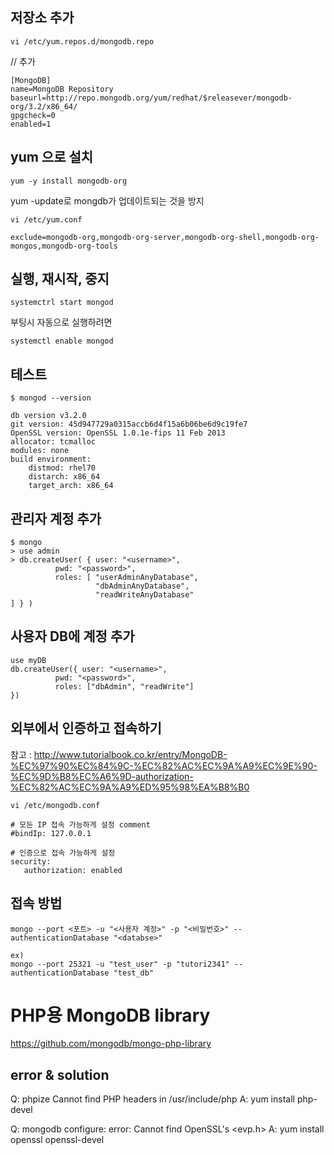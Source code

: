 ## 저장소 추가

```
vi /etc/yum.repos.d/mongodb.repo
```

// 추가
```
[MongoDB]
name=MongoDB Repository
baseurl=http://repo.mongodb.org/yum/redhat/$releasever/mongodb-org/3.2/x86_64/
gpgcheck=0
enabled=1
```

## yum 으로 설치

```
yum -y install mongodb-org
```

yum -update로 mongdb가 업데이트되는 것을 방지

```
vi /etc/yum.conf

exclude=mongodb-org,mongodb-org-server,mongodb-org-shell,mongodb-org-mongos,mongodb-org-tools
```

## 실행, 재시작, 중지

```
systemctrl start mongod
```

부팅시 자동으로 실행하려면

```
systemctl enable mongod
```

## 테스트

```
$ mongod --version

db version v3.2.0
git version: 45d947729a0315accb6d4f15a6b06be6d9c19fe7
OpenSSL version: OpenSSL 1.0.1e-fips 11 Feb 2013
allocator: tcmalloc
modules: none
build environment:
    distmod: rhel70
    distarch: x86_64
    target_arch: x86_64
```

## 관리자 계정 추가

```
$ mongo    
> use admin
> db.createUser( { user: "<username>",
          pwd: "<password>",
          roles: [ "userAdminAnyDatabase",
                   "dbAdminAnyDatabase",
                   "readWriteAnyDatabase"
] } )
```

## 사용자 DB에 계정 추가

```
use myDB
db.createUser({ user: "<username>",
          pwd: "<password>",
          roles: ["dbAdmin", "readWrite"]
})
```


## 외부에서 인증하고 접속하기

참고 : http://www.tutorialbook.co.kr/entry/MongoDB-%EC%97%90%EC%84%9C-%EC%82%AC%EC%9A%A9%EC%9E%90-%EC%9D%B8%EC%A6%9D-authorization-%EC%82%AC%EC%9A%A9%ED%95%98%EA%B8%B0

```
vi /etc/mongodb.conf

# 모든 IP 접속 가능하게 설정 comment
#bindIp: 127.0.0.1

# 인증으로 접속 가능하게 설정
security:
   authorization: enabled
```

## 접속 방법

```
mongo --port <포트> -u "<사용자 계정>" -p "<비밀번호>" --authenticationDatabase "<databse>"
 
ex)
mongo --port 25321 -u "test_user" -p "tutori2341" --authenticationDatabase "test_db"
```

# PHP용 MongoDB library

https://github.com/mongodb/mongo-php-library

## error & solution
Q: phpize Cannot find PHP headers in /usr/include/php
A: yum install php-devel

Q: mongodb configure: error: Cannot find OpenSSL's <evp.h>
A: yum install openssl openssl-devel

